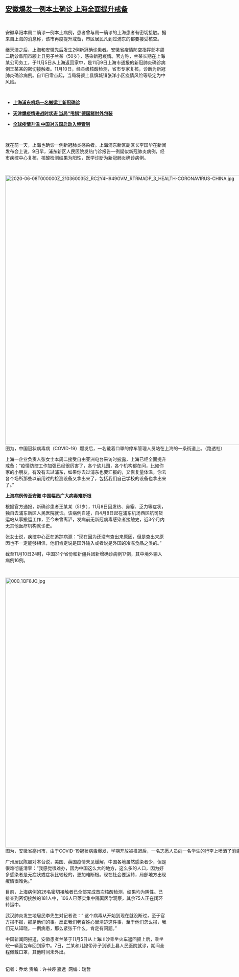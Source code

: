 <!--1605111600000-->
[安徽爆发一例本土确诊  上海全面提升戒备](https://www.rfa.org/mandarin/yataibaodao/huanjing/ql2-11112020072151.html)
------

<p> </p><p>安徽阜阳本周二确诊一例本土病例，患者曾与周一确诊的上海患者有密切接触。据来自上海的消息称，该市再度提升戒备，市区居民凡到过浦东的都要接受核查。</p><p>继天津之后，上海和安徽先后发生2例新冠确诊患者。安徽省疫情防空指挥部本周二确诊阜阳市颍上县男子兰某（50岁），感染新冠疫情。官方称，兰某长期在上海某公司务工，于11月5日从上海返回家中，是11月9日上海市通报的新冠肺炎确诊病例王某某的密切接触者。11月10日，经县级核酸检测，省市专家复核，诊断为新冠肺炎确诊病例。自11日零点起，当局将颍上县慎城镇张洋小区疫情风险等级定为中风险。</p><p> </p><ul><li><b><a class="external-link" href="http://www.rfa.org/mandarin/Xinwen/10-11092020173224.html">上海浦东机场一名搬运工新冠确诊</a></b></li></ul><ul><li><b><a class="external-link" href="http://www.rfa.org/mandarin/yataibaodao/huanjing/ql2-11092020064712.html">天津爆疫情进战时状态 当局“甩锅”德国猪肘外包装</a></b></li></ul><ul><li><b><a class="external-link" href="http://www.rfa.org/mandarin/Xinwen/10-11052020145057.html">全球疫情升温 中国对五国启动入境管制</a></b></li></ul><p> </p><p>就在前一天，上海也确诊一例新冠肺炎感染者。上海浦东新区副区长李国华在新闻发布会上说，9日早，浦东新区人民医院发热门诊报告一例疑似新冠肺炎病例，经市疾控中心复核，核酸检测结果为阳性，医学诊断为新冠肺炎确诊病例。</p><p> </p><p><div class="image-inline captioned" style="width:1500px;"><div style="width:1500px;"><img alt="2020-06-08T000000Z_2103600352_RC2Y4H949GVM_RTRMADP_3_HEALTH-CORONAVIRUS-CHINA.jpg" height="844" src="https://www.rfa.org/mandarin/yataibaodao/huanjing/ql2-11112020072151.html/2020-06-08T000000Z_2103600352_RC2Y4H949GVM_RTRMADP_3_HEALTH-CORONAVIRUS-CHINA.jpg/image" title="2020-06-08T000000Z_2103600352_RC2Y4H949GVM_RTRMADP_3_HEALTH-CORONAVIRUS-CHINA.jpg" width="1500"/></div><div class="image-caption"><span style="width:1500px;">图为，中国冠状病毒病（COVID-19）爆发后，一名戴着口罩的停车管理人员站在上海的一条街道上。（路透社）</span><span class="copyright"> </span></div></div></p><p>上海一企业负责人张女士本周二接受自由亚洲电台采访时披露，上海已经全面提升戒备：“疫情防控工作加强已经很厉害了，各个幼儿园，各个机构都在问，比如你家的小朋友，有没有去过浦东，如果你去过浦东也要汇报的，又恢复量体温，你去各个场所那些以前用过的检测设备又拿出来了，包括我们自己学校的设备也拿出来了。”</p><p><b>上海病例传至安徽 中国幅员广大病毒难断根</b></p><p>根据官方通报，新确诊患者王某某（51岁），11月8日因发热、鼻塞、乏力等症状，独自去浦东新区人民医院就诊。该病例自述，自4月8日起在浦东机场西区航司货运站从事搬运工作，至今未曾离沪，发病前无新冠病毒感染者接触史，近3个月内无其他医疗机构就诊史。</p><p>张女士说，疾控中心正在追踪病源：“现在因为还没有查出来原因，但是查出来原因也不一定能够相信，他们肯定说是国外输入或者说是外国的冷冻食品之类的。”</p><p>截至11月10日24时，中国31个省份和新疆兵团新增确诊病例17例，其中境外输入病例16例。</p><p> </p><p><div class="image-inline captioned" style="width:1500px;"><div style="width:1500px;"><img alt="000_1QF8JO.jpg" height="844" src="https://www.rfa.org/mandarin/yataibaodao/huanjing/ql2-11112020072151.html/000_1QF8JO.jpg/image" title="000_1QF8JO.jpg" width="1500"/></div><div class="image-caption"><span style="width:1500px;">图为，安徽省亳州市，由于COVID-19冠状病毒爆发，学期开放被推迟后，一名志愿人员向一名学生的行李上喷洒了消毒剂。（法新社）</span><span class="copyright"> </span></div></div></p><p>广州居民陈晨对本台说，美国、英国疫情未见缓解，中国各地虽然感染者少，但是很难彻底清零：“我感觉很难办，因为中国这么大的地方，这么多的人口，因为好多感染者是无症状或症状比较轻的，更加难断根。现在社会要运转，局部地方出现疫情很难免。”</p><p>目前，上海病例的26名密切接触者已全部完成首次核酸检测，结果均为阴性。已排查到密切接触的181人中，106人已落实集中隔离医学观察，其余75人正在闭环转运中。</p><p>武汉肺炎发生地居民李先生对记者说：“ 这个病毒从开始到现在就没断过，至于官方报不报，那是他们的事。反正我们老百姓心里清楚这件事，至于他们怎么报，我们无从知晓。一例病患，那么紧张干什么，肯定有问题。”</p><p>中国新闻网报道，安徽患者兰某于11月5日从上海川沙乘坐火车返回颍上后，乘坐皖一辆面包车回到家中。7日，兰某和儿媳带孙子到颍上县人民医院就诊，期间全程佩戴口罩，其他时间未外出。<br/> <br/><br/>记者：乔龙 责编：许书婷 嘉远  网编：瑞哲</p>
